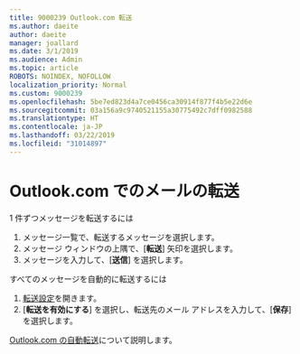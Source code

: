 ```yaml
---
title: 9000239 Outlook.com 転送
ms.author: daeite
author: daeite
manager: joallard
ms.date: 3/1/2019
ms.audience: Admin
ms.topic: article
ROBOTS: NOINDEX, NOFOLLOW
localization_priority: Normal
ms.custom: 9000239
ms.openlocfilehash: 5be7ed823d4a7ce0456ca30914f877f4b5e22d6e
ms.sourcegitcommit: 03a156a9c9740521155a30775492c7dff0982588
ms.translationtype: HT
ms.contentlocale: ja-JP
ms.lasthandoff: 03/22/2019
ms.locfileid: "31014897"
---
```

# <a name="forwarding-email-in-outlookcom"></a>Outlook.com でのメールの転送

1 件ずつメッセージを転送するには

1. メッセージ一覧で、転送するメッセージを選択します。
2. メッセージ ウィンドウの上隅で、[**転送**] 矢印を選択します。
3. メッセージを入力して、[**送信**] を選択します。

すべてのメッセージを自動的に転送するには

1. [転送設定](https://outlook.live.com/mail/options/mail/forwarding/forwardingOption)を開きます。
2. [**転送を有効にする**] を選択し、転送先のメール アドレスを入力して、[**保存**] を選択します。

[Outlook.com の自動転送](https://support.office.com/article/6246987c-6c8f-4144-b255-14fc07007dad)について説明します。